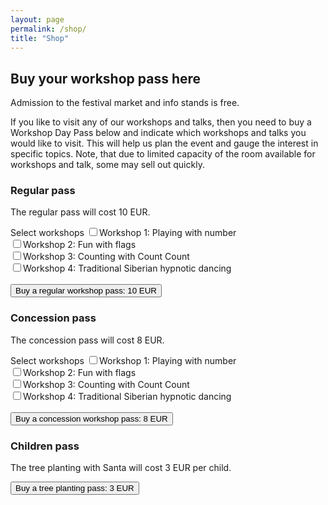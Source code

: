 ```yaml
---
layout: page
permalink: /shop/
title: "Shop"
---
```


## Buy your workshop pass here

Admission to the festival market and info stands is free. 

If you like to visit any of our workshops and talks, then you need to buy a Workshop Day Pass below and indicate which workshops and talks you would like to visit. This will help us plan the event and gauge the interest in specific topics. Note, that due to limited capacity of the room available for workshops and talk, some may sell out quickly.

### Regular pass

The regular pass will cost 10 EUR.

<div>
  <form action="https://zwf.foxycart.com/cart" method="post" accept-charset="utf-8">  
    <input type="hidden" name="name" value="Workshop pass (regular)" />
    <input type="hidden" name="price" value="10" />
    <input type="hidden" name="code" value="ws_pass_regular" />
    <label class="label_left">Select workshops</label>
	<input type="checkbox" name="Workshop 1" value="1">Workshop 1: Playing with number<br>
	<input type="checkbox" name="Workshop 2" value="1">Workshop 2: Fun with flags<br>
	<input type="checkbox" name="Workshop 3" value="1">Workshop 3: Counting with Count Count<br>
	<input type="checkbox" name="Workshop 4" value="1">Workshop 4: Traditional Siberian hypnotic dancing<br><br>
  <input type="submit" value="Buy a regular workshop pass: 10 EUR" class="submit" />
  </form>
</div>

### Concession pass

The concession pass will cost 8 EUR.

<div>
  <form action="https://zwf.foxycart.com/cart" method="post" accept-charset="utf-8">  
    <input type="hidden" name="name" value="Workshop pass (concession)" />
    <input type="hidden" name="price" value="10" />
    <input type="hidden" name="code" value="ws_pass_concession" />
    <label class="label_left">Select workshops</label>
	<input type="checkbox" name="Workshop 1" value="1">Workshop 1: Playing with number<br>
	<input type="checkbox" name="Workshop 2" value="1">Workshop 2: Fun with flags<br>
	<input type="checkbox" name="Workshop 3" value="1">Workshop 3: Counting with Count Count<br>
	<input type="checkbox" name="Workshop 4" value="1">Workshop 4: Traditional Siberian hypnotic dancing<br><br>	
  <input type="submit" value="Buy a concession workshop pass: 8 EUR" class="submit" />
  </form>
</div>

### Children pass

The tree planting with Santa will cost 3 EUR per child.

<div>
  <form action="https://zwf.foxycart.com/cart" method="post" accept-charset="utf-8">  
    <input type="hidden" name="name" value="Tree planting with Santa" />
    <input type="hidden" name="price" value="3" />
    <input type="hidden" name="code" value="ws_pass_santa" />
  <input type="submit" value="Buy a tree planting pass: 3 EUR" class="submit" />
  </form>
</div>